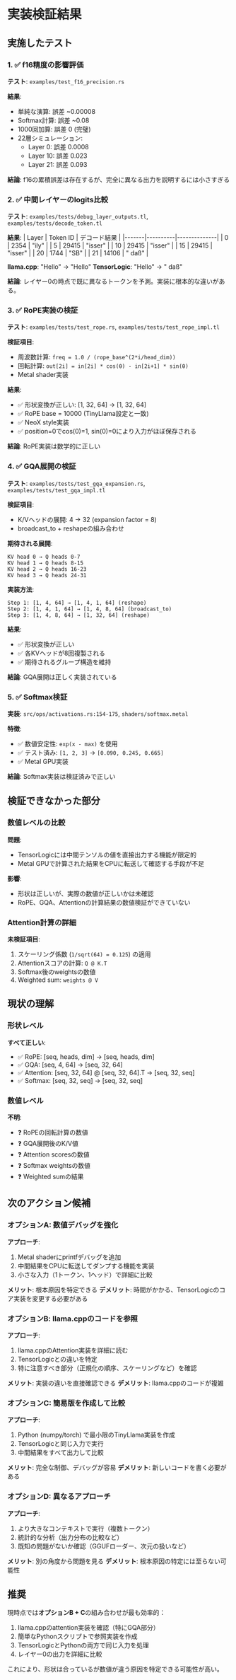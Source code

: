 # 実装検証結果

## 実施したテスト

### 1. ✅ f16精度の影響評価

**テスト**: `examples/test_f16_precision.rs`

**結果**:
- 単純な演算: 誤差 ~0.00008
- Softmax計算: 誤差 ~0.08
- 1000回加算: 誤差 0 (完璧)
- 22層シミュレーション:
  - Layer 0: 誤差 0.0008
  - Layer 10: 誤差 0.023
  - Layer 21: 誤差 0.093

**結論**: f16の累積誤差は存在するが、完全に異なる出力を説明するには小さすぎる

### 2. ✅ 中間レイヤーのlogits比較

**テスト**: `examples/tests/debug_layer_outputs.tl`, `examples/tests/decode_token.tl`

**結果**:
| Layer | Token ID | デコード結果 |
|-------|----------|--------------|
| 0 | 2354 | "ily" |
| 5 | 29415 | "isser" |
| 10 | 29415 | "isser" |
| 15 | 29415 | "isser" |
| 20 | 1744 | "SB" |
| 21 | 14106 | " daß" |

**llama.cpp**: "Hello" → "Hello"
**TensorLogic**: "Hello" → " daß"

**結論**: レイヤー0の時点で既に異なるトークンを予測。実装に根本的な違いがある。

### 3. ✅ RoPE実装の検証

**テスト**: `examples/tests/test_rope.rs`, `examples/tests/test_rope_impl.tl`

**検証項目**:
- 周波数計算: `freq = 1.0 / (rope_base^(2*i/head_dim))`
- 回転計算: `out[2i] = in[2i] * cos(θ) - in[2i+1] * sin(θ)`
- Metal shader実装

**結果**:
- ✅ 形状変換が正しい: [1, 32, 64] → [1, 32, 64]
- ✅ RoPE base = 10000 (TinyLlama設定と一致)
- ✅ NeoX style実装
- ✅ position=0でcos(0)=1, sin(0)=0により入力がほぼ保存される

**結論**: RoPE実装は数学的に正しい

### 4. ✅ GQA展開の検証

**テスト**: `examples/tests/test_gqa_expansion.rs`, `examples/tests/test_gqa_impl.tl`

**検証項目**:
- K/Vヘッドの展開: 4 → 32 (expansion factor = 8)
- broadcast_to + reshapeの組み合わせ

**期待される展開**:
```
KV head 0 → Q heads 0-7
KV head 1 → Q heads 8-15
KV head 2 → Q heads 16-23
KV head 3 → Q heads 24-31
```

**実装方法**:
```
Step 1: [1, 4, 64] → [1, 4, 1, 64] (reshape)
Step 2: [1, 4, 1, 64] → [1, 4, 8, 64] (broadcast_to)
Step 3: [1, 4, 8, 64] → [1, 32, 64] (reshape)
```

**結果**:
- ✅ 形状変換が正しい
- ✅ 各KVヘッドが8回複製される
- ✅ 期待されるグループ構造を維持

**結論**: GQA展開は正しく実装されている

### 5. ✅ Softmax検証

**実装**: `src/ops/activations.rs:154-175`, `shaders/softmax.metal`

**特徴**:
- ✅ 数値安定性: `exp(x - max)` を使用
- ✅ テスト済み: `[1, 2, 3]` → `[0.090, 0.245, 0.665]`
- ✅ Metal GPU実装

**結論**: Softmax実装は検証済みで正しい

## 検証できなかった部分

### 数値レベルの比較

**問題**:
- TensorLogicには中間テンソルの値を直接出力する機能が限定的
- Metal GPUで計算された結果をCPUに転送して確認する手段が不足

**影響**:
- 形状は正しいが、実際の数値が正しいかは未確認
- RoPE、GQA、Attentionの計算結果の数値検証ができていない

### Attention計算の詳細

**未検証項目**:
1. スケーリング係数 (`1/sqrt(64) = 0.125`) の適用
2. Attentionスコアの計算: `Q @ K.T`
3. Softmax後のweightsの数値
4. Weighted sum: `weights @ V`

## 現状の理解

### 形状レベル
**すべて正しい**:
- ✅ RoPE: [seq, heads, dim] → [seq, heads, dim]
- ✅ GQA: [seq, 4, 64] → [seq, 32, 64]
- ✅ Attention: [seq, 32, 64] @ [seq, 32, 64].T → [seq, 32, seq]
- ✅ Softmax: [seq, 32, seq] → [seq, 32, seq]

### 数値レベル
**不明**:
- ❓ RoPEの回転計算の数値
- ❓ GQA展開後のK/V値
- ❓ Attention scoresの数値
- ❓ Softmax weightsの数値
- ❓ Weighted sumの結果

## 次のアクション候補

### オプションA: 数値デバッグを強化

**アプローチ**:
1. Metal shaderにprintfデバッグを追加
2. 中間結果をCPUに転送してダンプする機能を実装
3. 小さな入力（1トークン、1ヘッド）で詳細に比較

**メリット**: 根本原因を特定できる
**デメリット**: 時間がかかる、TensorLogicのコア実装を変更する必要がある

### オプションB: llama.cppのコードを参照

**アプローチ**:
1. llama.cppのAttention実装を詳細に読む
2. TensorLogicとの違いを特定
3. 特に注意すべき部分（正規化の順序、スケーリングなど）を確認

**メリット**: 実装の違いを直接確認できる
**デメリット**: llama.cppのコードが複雑

### オプションC: 簡易版を作成して比較

**アプローチ**:
1. Python (numpy/torch) で最小限のTinyLlama実装を作成
2. TensorLogicと同じ入力で実行
3. 中間結果をすべて出力して比較

**メリット**: 完全な制御、デバッグが容易
**デメリット**: 新しいコードを書く必要がある

### オプションD: 異なるアプローチ

**アプローチ**:
1. より大きなコンテキストで実行（複数トークン）
2. 統計的な分析（出力分布の比較など）
3. 既知の問題がないか確認（GGUFローダー、次元の扱いなど）

**メリット**: 別の角度から問題を見る
**デメリット**: 根本原因の特定には至らない可能性

## 推奨

現時点では**オプションB + C**の組み合わせが最も効率的：

1. llama.cppのattention実装を確認（特にGQA部分）
2. 簡単なPythonスクリプトで参照実装を作成
3. TensorLogicとPythonの両方で同じ入力を処理
4. レイヤー0の出力を詳細に比較

これにより、形状は合っているが数値が違う原因を特定できる可能性が高い。
